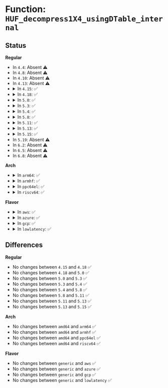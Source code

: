 # Function: <code>HUF_decompress1X4_usingDTable_internal</code>

## Status
<b>Regular</b>
<ul>
<li>
In <code>4.4</code>: Absent ⚠️
</li>
<li>
In <code>4.8</code>: Absent ⚠️
</li>
<li>
In <code>4.10</code>: Absent ⚠️
</li>
<li>
In <code>4.13</code>: Absent ⚠️
</li>
<li>
<details>
<summary>In <code>4.15</code>: ✅</summary>

```c
size_t HUF_decompress1X4_usingDTable_internal(void *dst, size_t dstSize, const void *cSrc, size_t cSrcSize, const HUF_DTable *DTable);
```

**Collision:** Unique Static

**Inline:** No

**Transformation:** False

**Instances:**

```
In lib/zstd/huf_decompress.c (ffffffff814ab830)
Location: lib/zstd/huf_decompress.c:655
Inline: False
Direct callers:
  - lib/zstd/huf_decompress.c:HUF_decompress1X_DCtx_wksp
  - lib/zstd/huf_decompress.c:HUF_decompress1X_usingDTable
  - lib/zstd/huf_decompress.c:HUF_decompress1X4_usingDTable
```
**Symbols:**

```
ffffffff814ab830-ffffffff814abcf3: HUF_decompress1X4_usingDTable_internal (STB_LOCAL)
```
</details>
</li>
<li>
<details>
<summary>In <code>4.18</code>: ✅</summary>

```c
size_t HUF_decompress1X4_usingDTable_internal(void *dst, size_t dstSize, const void *cSrc, size_t cSrcSize, const HUF_DTable *DTable);
```

**Collision:** Unique Static

**Inline:** No

**Transformation:** False

**Instances:**

```
In lib/zstd/huf_decompress.c (ffffffff814e0b10)
Location: lib/zstd/huf_decompress.c:655
Inline: False
Direct callers:
  - lib/zstd/huf_decompress.c:HUF_decompress1X_DCtx_wksp
  - lib/zstd/huf_decompress.c:HUF_decompress1X_usingDTable
  - lib/zstd/huf_decompress.c:HUF_decompress1X4_usingDTable
```
**Symbols:**

```
ffffffff814e0b10-ffffffff814e0f52: HUF_decompress1X4_usingDTable_internal (STB_LOCAL)
```
</details>
</li>
<li>
<details>
<summary>In <code>5.0</code>: ✅</summary>

```c
size_t HUF_decompress1X4_usingDTable_internal(void *dst, size_t dstSize, const void *cSrc, size_t cSrcSize, const HUF_DTable *DTable);
```

**Collision:** Unique Static

**Inline:** No

**Transformation:** False

**Instances:**

```
In lib/zstd/huf_decompress.c (ffffffff814f4450)
Location: lib/zstd/huf_decompress.c:655
Inline: False
Direct callers:
  - lib/zstd/huf_decompress.c:HUF_decompress1X_DCtx_wksp
  - lib/zstd/huf_decompress.c:HUF_decompress1X_usingDTable
  - lib/zstd/huf_decompress.c:HUF_decompress1X4_usingDTable
```
**Symbols:**

```
ffffffff814f4450-ffffffff814f48a9: HUF_decompress1X4_usingDTable_internal (STB_LOCAL)
```
</details>
</li>
<li>
<details>
<summary>In <code>5.3</code>: ✅</summary>

```c
size_t HUF_decompress1X4_usingDTable_internal(void *dst, size_t dstSize, const void *cSrc, size_t cSrcSize, const HUF_DTable *DTable);
```

**Collision:** Unique Static

**Inline:** No

**Transformation:** False

**Instances:**

```
In lib/zstd/huf_decompress.c (ffffffff815218b0)
Location: lib/zstd/huf_decompress.c:655
Inline: False
Direct callers:
  - lib/zstd/huf_decompress.c:HUF_decompress1X_DCtx_wksp
  - lib/zstd/huf_decompress.c:HUF_decompress1X_usingDTable
  - lib/zstd/huf_decompress.c:HUF_decompress1X4_usingDTable
```
**Symbols:**

```
ffffffff815218b0-ffffffff81521d4b: HUF_decompress1X4_usingDTable_internal (STB_LOCAL)
```
</details>
</li>
<li>
<details>
<summary>In <code>5.4</code>: ✅</summary>

```c
size_t HUF_decompress1X4_usingDTable_internal(void *dst, size_t dstSize, const void *cSrc, size_t cSrcSize, const HUF_DTable *DTable);
```

**Collision:** Unique Static

**Inline:** No

**Transformation:** False

**Instances:**

```
In lib/zstd/huf_decompress.c (ffffffff81542740)
Location: lib/zstd/huf_decompress.c:655
Inline: False
Direct callers:
  - lib/zstd/huf_decompress.c:HUF_decompress1X_DCtx_wksp
  - lib/zstd/huf_decompress.c:HUF_decompress1X_usingDTable
  - lib/zstd/huf_decompress.c:HUF_decompress1X4_usingDTable
```
**Symbols:**

```
ffffffff81542740-ffffffff81542bdb: HUF_decompress1X4_usingDTable_internal (STB_LOCAL)
```
</details>
</li>
<li>
<details>
<summary>In <code>5.8</code>: ✅</summary>

```c
size_t HUF_decompress1X4_usingDTable_internal(void *dst, size_t dstSize, const void *cSrc, size_t cSrcSize, const HUF_DTable *DTable);
```

**Collision:** Unique Static

**Inline:** No

**Transformation:** False

**Instances:**

```
In lib/zstd/huf_decompress.c (ffffffff815ce010)
Location: lib/zstd/huf_decompress.c:655
Inline: False
Direct callers:
  - lib/zstd/huf_decompress.c:HUF_decompress1X_DCtx_wksp
  - lib/zstd/huf_decompress.c:HUF_decompress1X_usingDTable
  - lib/zstd/huf_decompress.c:HUF_decompress1X4_usingDTable
```
**Symbols:**

```
ffffffff815ce010-ffffffff815ce4de: HUF_decompress1X4_usingDTable_internal (STB_LOCAL)
```
</details>
</li>
<li>
<details>
<summary>In <code>5.11</code>: ✅</summary>

```c
size_t HUF_decompress1X4_usingDTable_internal(void *dst, size_t dstSize, const void *cSrc, size_t cSrcSize, const HUF_DTable *DTable);
```

**Collision:** Unique Static

**Inline:** No

**Transformation:** False

**Instances:**

```
In lib/zstd/huf_decompress.c (ffffffff815ebbe0)
Location: lib/zstd/huf_decompress.c:655
Inline: False
Direct callers:
  - lib/zstd/huf_decompress.c:HUF_decompress1X_DCtx_wksp
  - lib/zstd/huf_decompress.c:HUF_decompress1X_usingDTable
  - lib/zstd/huf_decompress.c:HUF_decompress1X4_usingDTable
```
**Symbols:**

```
ffffffff815ebbe0-ffffffff815ec0b3: HUF_decompress1X4_usingDTable_internal (STB_LOCAL)
```
</details>
</li>
<li>
<details>
<summary>In <code>5.13</code>: ✅</summary>

```c
size_t HUF_decompress1X4_usingDTable_internal(void *dst, size_t dstSize, const void *cSrc, size_t cSrcSize, const HUF_DTable *DTable);
```

**Collision:** Unique Static

**Inline:** No

**Transformation:** False

**Instances:**

```
In lib/zstd/huf_decompress.c (ffffffff815cd5b0)
Location: lib/zstd/huf_decompress.c:655
Inline: False
Direct callers:
  - lib/zstd/huf_decompress.c:HUF_decompress1X_DCtx_wksp
  - lib/zstd/huf_decompress.c:HUF_decompress1X_usingDTable
  - lib/zstd/huf_decompress.c:HUF_decompress1X4_usingDTable
```
**Symbols:**

```
ffffffff815cd5b0-ffffffff815cda89: HUF_decompress1X4_usingDTable_internal (STB_LOCAL)
```
</details>
</li>
<li>
<details>
<summary>In <code>5.15</code>: ✅</summary>

```c
size_t HUF_decompress1X4_usingDTable_internal(void *dst, size_t dstSize, const void *cSrc, size_t cSrcSize, const HUF_DTable *DTable);
```

**Collision:** Unique Static

**Inline:** No

**Transformation:** False

**Instances:**

```
In lib/zstd/huf_decompress.c (ffffffff81637c00)
Location: lib/zstd/huf_decompress.c:655
Inline: False
Direct callers:
  - lib/zstd/huf_decompress.c:HUF_decompress1X_DCtx_wksp
  - lib/zstd/huf_decompress.c:HUF_decompress1X_usingDTable
  - lib/zstd/huf_decompress.c:HUF_decompress1X4_usingDTable
```
**Symbols:**

```
ffffffff81637c00-ffffffff816380d9: HUF_decompress1X4_usingDTable_internal (STB_LOCAL)
```
</details>
</li>
<li>
In <code>5.19</code>: Absent ⚠️
</li>
<li>
In <code>6.2</code>: Absent ⚠️
</li>
<li>
In <code>6.5</code>: Absent ⚠️
</li>
<li>
In <code>6.8</code>: Absent ⚠️
</li>
</ul>
<b>Arch</b>
<ul>
<li>
<details>
<summary>In <code>arm64</code>: ✅</summary>

```c
size_t HUF_decompress1X4_usingDTable_internal(void *dst, size_t dstSize, const void *cSrc, size_t cSrcSize, const HUF_DTable *DTable);
```

**Collision:** Unique Static

**Inline:** No

**Transformation:** False

**Instances:**

```
In lib/zstd/huf_decompress.c (ffff80001064f740)
Location: lib/zstd/huf_decompress.c:655
Inline: False
Direct callers:
  - lib/zstd/huf_decompress.c:HUF_decompress1X_DCtx_wksp
  - lib/zstd/huf_decompress.c:HUF_decompress1X_usingDTable
  - lib/zstd/huf_decompress.c:HUF_decompress1X4_usingDTable
```
**Symbols:**

```
ffff80001064f740-ffff80001064fbcc: HUF_decompress1X4_usingDTable_internal (STB_LOCAL)
```
</details>
</li>
<li>
<details>
<summary>In <code>armhf</code>: ✅</summary>

```c
size_t HUF_decompress1X4_usingDTable_internal(void *dst, size_t dstSize, const void *cSrc, size_t cSrcSize, const HUF_DTable *DTable);
```

**Collision:** Unique Static

**Inline:** No

**Transformation:** False

**Instances:**

```
In lib/zstd/huf_decompress.c (c07fab28)
Location: lib/zstd/huf_decompress.c:655
Inline: False
Direct callers:
  - lib/zstd/huf_decompress.c:HUF_decompress1X_DCtx_wksp
  - lib/zstd/huf_decompress.c:HUF_decompress1X_usingDTable
  - lib/zstd/huf_decompress.c:HUF_decompress1X4_usingDTable
```
**Symbols:**

```
c07fab28-c07faf44: HUF_decompress1X4_usingDTable_internal (STB_LOCAL)
```
</details>
</li>
<li>
<details>
<summary>In <code>ppc64el</code>: ✅</summary>

```c
size_t HUF_decompress1X4_usingDTable_internal(void *dst, size_t dstSize, const void *cSrc, size_t cSrcSize, const HUF_DTable *DTable);
```

**Collision:** Unique Static

**Inline:** No

**Transformation:** False

**Instances:**

```
In lib/zstd/huf_decompress.c (c0000000007fd950)
Location: lib/zstd/huf_decompress.c:655
Inline: False
Direct callers:
  - lib/zstd/huf_decompress.c:HUF_decompress1X_DCtx_wksp
  - lib/zstd/huf_decompress.c:HUF_decompress1X_usingDTable
  - lib/zstd/huf_decompress.c:HUF_decompress1X4_usingDTable
```
**Symbols:**

```
c0000000007fd950-c0000000007fdef8: HUF_decompress1X4_usingDTable_internal (STB_LOCAL)
```
</details>
</li>
<li>
<details>
<summary>In <code>riscv64</code>: ✅</summary>

```c
size_t HUF_decompress1X4_usingDTable_internal(void *dst, size_t dstSize, const void *cSrc, size_t cSrcSize, const HUF_DTable *DTable);
```

**Collision:** Unique Static

**Inline:** No

**Transformation:** False

**Instances:**

```
In lib/zstd/huf_decompress.c (ffffffe00047bc4a)
Location: lib/zstd/huf_decompress.c:655
Inline: False
Direct callers:
  - lib/zstd/huf_decompress.c:HUF_decompress1X_DCtx_wksp
  - lib/zstd/huf_decompress.c:HUF_decompress1X_usingDTable
  - lib/zstd/huf_decompress.c:HUF_decompress1X4_usingDTable
```
**Symbols:**

```
ffffffe00047bc4a-ffffffe00047c1c8: HUF_decompress1X4_usingDTable_internal (STB_LOCAL)
```
</details>
</li>
</ul>
<b>Flavor</b>
<ul>
<li>
<details>
<summary>In <code>aws</code>: ✅</summary>

```c
size_t HUF_decompress1X4_usingDTable_internal(void *dst, size_t dstSize, const void *cSrc, size_t cSrcSize, const HUF_DTable *DTable);
```

**Collision:** Unique Static

**Inline:** No

**Transformation:** False

**Instances:**

```
In lib/zstd/huf_decompress.c (ffffffff8153ad20)
Location: lib/zstd/huf_decompress.c:655
Inline: False
Direct callers:
  - lib/zstd/huf_decompress.c:HUF_decompress1X_DCtx_wksp
  - lib/zstd/huf_decompress.c:HUF_decompress1X_usingDTable
  - lib/zstd/huf_decompress.c:HUF_decompress1X4_usingDTable
```
**Symbols:**

```
ffffffff8153ad20-ffffffff8153b1bb: HUF_decompress1X4_usingDTable_internal (STB_LOCAL)
```
</details>
</li>
<li>
<details>
<summary>In <code>azure</code>: ✅</summary>

```c
size_t HUF_decompress1X4_usingDTable_internal(void *dst, size_t dstSize, const void *cSrc, size_t cSrcSize, const HUF_DTable *DTable);
```

**Collision:** Unique Static

**Inline:** No

**Transformation:** False

**Instances:**

```
In lib/zstd/huf_decompress.c (ffffffff8152b000)
Location: lib/zstd/huf_decompress.c:655
Inline: False
Direct callers:
  - lib/zstd/huf_decompress.c:HUF_decompress1X_DCtx_wksp
  - lib/zstd/huf_decompress.c:HUF_decompress1X_usingDTable
  - lib/zstd/huf_decompress.c:HUF_decompress1X4_usingDTable
```
**Symbols:**

```
ffffffff8152b000-ffffffff8152b49b: HUF_decompress1X4_usingDTable_internal (STB_LOCAL)
```
</details>
</li>
<li>
<details>
<summary>In <code>gcp</code>: ✅</summary>

```c
size_t HUF_decompress1X4_usingDTable_internal(void *dst, size_t dstSize, const void *cSrc, size_t cSrcSize, const HUF_DTable *DTable);
```

**Collision:** Unique Static

**Inline:** No

**Transformation:** False

**Instances:**

```
In lib/zstd/huf_decompress.c (ffffffff81536a60)
Location: lib/zstd/huf_decompress.c:655
Inline: False
Direct callers:
  - lib/zstd/huf_decompress.c:HUF_decompress1X_DCtx_wksp
  - lib/zstd/huf_decompress.c:HUF_decompress1X_usingDTable
  - lib/zstd/huf_decompress.c:HUF_decompress1X4_usingDTable
```
**Symbols:**

```
ffffffff81536a60-ffffffff81536efb: HUF_decompress1X4_usingDTable_internal (STB_LOCAL)
```
</details>
</li>
<li>
<details>
<summary>In <code>lowlatency</code>: ✅</summary>

```c
size_t HUF_decompress1X4_usingDTable_internal(void *dst, size_t dstSize, const void *cSrc, size_t cSrcSize, const HUF_DTable *DTable);
```

**Collision:** Unique Static

**Inline:** No

**Transformation:** False

**Instances:**

```
In lib/zstd/huf_decompress.c (ffffffff81550890)
Location: lib/zstd/huf_decompress.c:655
Inline: False
Direct callers:
  - lib/zstd/huf_decompress.c:HUF_decompress1X_DCtx_wksp
  - lib/zstd/huf_decompress.c:HUF_decompress1X_usingDTable
  - lib/zstd/huf_decompress.c:HUF_decompress1X4_usingDTable
```
**Symbols:**

```
ffffffff81550890-ffffffff81550d2b: HUF_decompress1X4_usingDTable_internal (STB_LOCAL)
```
</details>
</li>
</ul>

## Differences
<b>Regular</b>
<ul>
<li>
No changes between <code>4.15</code> and <code>4.18</code> ✅
</li>
<li>
No changes between <code>4.18</code> and <code>5.0</code> ✅
</li>
<li>
No changes between <code>5.0</code> and <code>5.3</code> ✅
</li>
<li>
No changes between <code>5.3</code> and <code>5.4</code> ✅
</li>
<li>
No changes between <code>5.4</code> and <code>5.8</code> ✅
</li>
<li>
No changes between <code>5.8</code> and <code>5.11</code> ✅
</li>
<li>
No changes between <code>5.11</code> and <code>5.13</code> ✅
</li>
<li>
No changes between <code>5.13</code> and <code>5.15</code> ✅
</li>
</ul>
<b>Arch</b>
<ul>
<li>
No changes between <code>amd64</code> and <code>arm64</code> ✅
</li>
<li>
No changes between <code>amd64</code> and <code>armhf</code> ✅
</li>
<li>
No changes between <code>amd64</code> and <code>ppc64el</code> ✅
</li>
<li>
No changes between <code>amd64</code> and <code>riscv64</code> ✅
</li>
</ul>
<b>Flavor</b>
<ul>
<li>
No changes between <code>generic</code> and <code>aws</code> ✅
</li>
<li>
No changes between <code>generic</code> and <code>azure</code> ✅
</li>
<li>
No changes between <code>generic</code> and <code>gcp</code> ✅
</li>
<li>
No changes between <code>generic</code> and <code>lowlatency</code> ✅
</li>
</ul>
